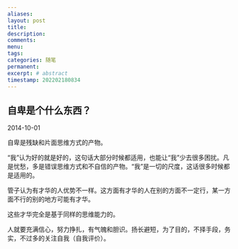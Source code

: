 ```yaml
---
aliases:
layout: post
title:
description:
comments:
menu:
tags: 
categories: 随笔
permanent: 
excerpt: # abstract
timestamp: 202202180834
---
```


## 自卑是个什么东西？

2014-10-01  

自卑是残缺和片面思维方式的产物。

  

“我”认为好的就是好的，这句话大部分时候都适用，也能让“我”少去很多困扰。凡是忧愁，多是错误思维方式和不自信的产物。“我”是一切的尺度，这话很多时候都是适用的。

  

管子认为有才华的人优势不一样。这方面有才华的人在别的方面不一定行，某一方面不行的别的地方可能有才华。

  

这些才华完全是基于同样的思维能力的。

  

人就要充满信心，努力挣扎，有气魄和胆识。扬长避短，为了目的，不择手段，务实，不过多的关注自我（自我评价）。